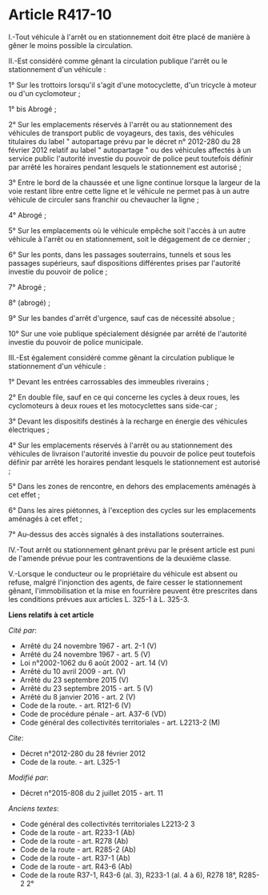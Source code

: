# Article R417-10

I.-Tout véhicule à l'arrêt ou en stationnement doit être placé de manière à gêner le moins possible la circulation. 

II.-Est considéré comme gênant la circulation publique l'arrêt ou le stationnement d'un véhicule : 

1° Sur les trottoirs lorsqu'il s'agit d'une motocyclette, d'un tricycle à moteur ou d'un cyclomoteur ;  

1° bis Abrogé ; 

2° Sur les emplacements réservés à l'arrêt ou au stationnement des véhicules de transport public de voyageurs, des taxis, des
véhicules titulaires du label " autopartage prévu par le décret n° 2012-280 du 28 février 2012 relatif au label " autopartage
" ou des véhicules affectés à un service public l'autorité investie du pouvoir de police peut toutefois définir par arrêté
les horaires pendant lesquels le stationnement est autorisé ; 

3° Entre le bord de la chaussée et une ligne continue lorsque la largeur de la voie restant libre entre cette ligne et le
véhicule ne permet pas à un autre véhicule de circuler sans franchir ou chevaucher la ligne ; 

4° Abrogé ; 

5° Sur les emplacements où le véhicule empêche soit l'accès à un autre véhicule à l'arrêt ou en stationnement, soit le
dégagement de ce dernier ; 

6° Sur les ponts, dans les passages souterrains, tunnels et sous les passages supérieurs, sauf dispositions différentes
prises par l'autorité investie du pouvoir de police ; 

7° Abrogé ; 

8° (abrogé) ; 

9° Sur les bandes d'arrêt d'urgence, sauf cas de nécessité absolue ; 

10° Sur une voie publique spécialement désignée par arrêté de l'autorité investie du pouvoir de police municipale. 

III.-Est également considéré comme gênant la circulation publique le stationnement d'un véhicule : 

1° Devant les entrées carrossables des immeubles riverains ; 

2° En double file, sauf en ce qui concerne les cycles à deux roues, les cyclomoteurs à deux roues et les motocyclettes sans
side-car ; 

3° Devant les dispositifs destinés à la recharge en énergie des véhicules électriques ; 

4° Sur les emplacements réservés à l'arrêt ou au stationnement des véhicules de livraison l'autorité investie du pouvoir de
police peut toutefois définir par arrêté les horaires pendant lesquels le stationnement est autorisé ; 

5° Dans les zones de rencontre, en dehors des emplacements aménagés à cet effet ; 

6° Dans les aires piétonnes, à l'exception des cycles sur les emplacements aménagés à cet effet ;

7° Au-dessus des accès signalés à des installations souterraines. 

IV.-Tout arrêt ou stationnement gênant prévu par le présent article est puni de l'amende prévue pour les contraventions de la
deuxième classe. 

V.-Lorsque le conducteur ou le propriétaire du véhicule est absent ou refuse, malgré l'injonction des agents, de faire cesser
le stationnement gênant, l'immobilisation et la mise en fourrière peuvent être prescrites dans les conditions prévues aux
articles L. 325-1 à L. 325-3.

**Liens relatifs à cet article**

_Cité par_:

  - Arrêté du 24 novembre 1967 - art. 2-1 (V)
  - Arrêté du 24 novembre 1967 - art. 5 (V)
  - Loi n°2002-1062 du 6 août 2002 - art. 14 (V)
  - Arrêté du 10 avril 2009 - art. (V)
  - Arrêté du 23 septembre 2015 (V)
  - Arrêté du 23 septembre 2015 - art. 5 (V)
  - Arrêté du 8 janvier 2016 - art. 2 (V)
  - Code de la route. - art. R121-6 (V)
  - Code de procédure pénale - art. A37-6 (VD)
  - Code général des collectivités territoriales - art. L2213-2 (M)

_Cite_:

  - Décret n°2012-280 du 28 février 2012
  - Code de la route. - art. L325-1

_Modifié par_:

  - Décret n°2015-808 du 2 juillet 2015 - art. 11

_Anciens textes_:

  - Code général des collectivités territoriales L2213-2 3
  - Code de la route - art. R233-1 (Ab)
  - Code de la route - art. R278 (Ab)
  - Code de la route - art. R285-2 (Ab)
  - Code de la route - art. R37-1 (Ab)
  - Code de la route - art. R43-6 (Ab)
  - Code de la route R37-1, R43-6 (al. 3), R233-1 (al. 4 à 6), R278 18°, R285-2 2°
